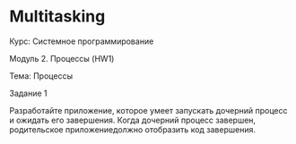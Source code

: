 # Multitasking

Курс: Системное программирование

Модуль 2. Процессы (HW1)

Тема: Процессы

Задание 1

Разработайте приложение, которое умеет запускать дочерний процесс и ожидать его завершения. Когда дочерний процесс завершен, родительское приложениедолжно отобразить код завершения.
